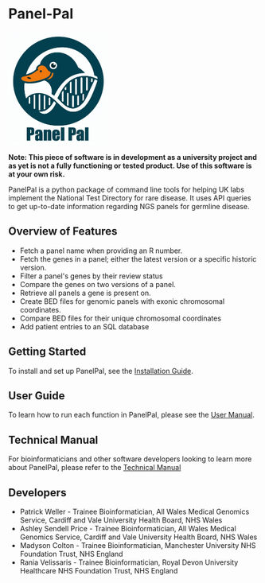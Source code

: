 # Panel-Pal

<img src="../assets/logo.jpg" width="200" height="227" />

**Note: This piece of software is in development as a university project and as yet is not a fully functioning or tested product. Use of this software is at your own risk.**

PanelPal is a python package of command line tools for helping UK labs implement the National Test Directory for rare disease. It uses API queries to get up-to-date information regarding NGS panels for germline disease.


## Overview of Features

- Fetch a panel name when providing an R number.
- Fetch the genes in a panel; either the latest version or a specific historic version.
- Filter a panel's genes by their review status
- Compare the genes on two versions of a panel.
- Retrieve all panels a gene is present on.
- Create BED files for genomic panels with exonic chromosomal coordinates.
- Compare BED files for their unique chromosomal coordinates
- Add patient entries to an SQL database 

## Getting Started
To install and set up PanelPal, see the [Installation Guide](installation.md).

## User Guide
To learn how to run each function in PanelPal, please see the [User Manual](docs/user_manual.md).

## Technical Manual
For bioinformaticians and other software developers looking to learn more about PanelPal, please refer to the [Technical Manual](docs/technical_manual.md)

## Developers
- Patrick Weller - Trainee Bioinformatician, All Wales Medical Genomics Service, Cardiff and Vale University Health Board, NHS Wales 
- Ashley Sendell Price - Trainee Bioinformatician, All Wales Medical Genomics Service, Cardiff and Vale University Health Board, NHS Wales
- Madyson Colton - Trainee Bioinformatician, Manchester University NHS Foundation Trust, NHS England
- Rania Velissaris - Trainee Bioinformatician, Royal Devon University Healthcare NHS Foundation Trust, NHS England
